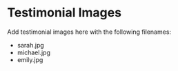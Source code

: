 # Testimonial Images

Add testimonial images here with the following filenames:
- sarah.jpg
- michael.jpg
- emily.jpg